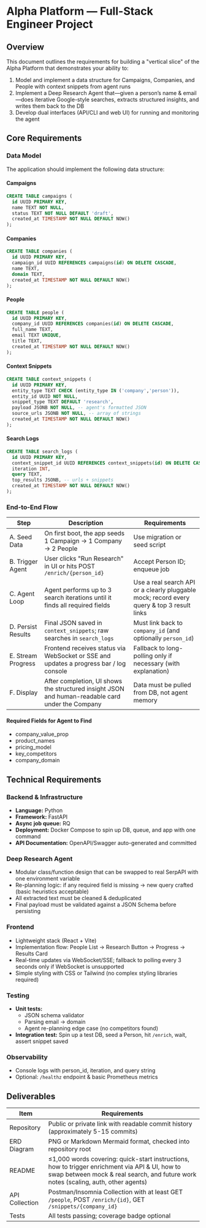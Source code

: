 # Alpha Platform — Full-Stack Engineer Project

## Overview
This document outlines the requirements for building a "vertical slice" of the Alpha Platform that demonstrates your ability to:

1. Model and implement a data structure for Campaigns, Companies, and People with context snippets from agent runs
2. Implement a Deep Research Agent that—given a person’s name & email—does iterative Google-style searches, extracts structured insights, and writes them back to the DB
3. Develop dual interfaces (API/CLI and web UI) for running and monitoring the agent


## Core Requirements

### Data Model
The application should implement the following data structure:

#### Campaigns
```sql
CREATE TABLE campaigns (
  id UUID PRIMARY KEY,
  name TEXT NOT NULL,
  status TEXT NOT NULL DEFAULT 'draft',
  created_at TIMESTAMP NOT NULL DEFAULT NOW()
);
```

#### Companies
```sql
CREATE TABLE companies (
  id UUID PRIMARY KEY,
  campaign_id UUID REFERENCES campaigns(id) ON DELETE CASCADE,
  name TEXT,
  domain TEXT,
  created_at TIMESTAMP NOT NULL DEFAULT NOW()
);
```

#### People
```sql
CREATE TABLE people (
  id UUID PRIMARY KEY,
  company_id UUID REFERENCES companies(id) ON DELETE CASCADE,
  full_name TEXT,
  email TEXT UNIQUE,
  title TEXT,
  created_at TIMESTAMP NOT NULL DEFAULT NOW()
);
```

#### Context Snippets
```sql
CREATE TABLE context_snippets (
  id UUID PRIMARY KEY,
  entity_type TEXT CHECK (entity_type IN ('company','person')),
  entity_id UUID NOT NULL,
  snippet_type TEXT DEFAULT 'research',
  payload JSONB NOT NULL, -- agent's formatted JSON
  source_urls JSONB NOT NULL, -- array of strings
  created_at TIMESTAMP NOT NULL DEFAULT NOW()
);
```

#### Search Logs
```sql
CREATE TABLE search_logs (
  id UUID PRIMARY KEY,
  context_snippet_id UUID REFERENCES context_snippets(id) ON DELETE CASCADE,
  iteration INT,
  query TEXT,
  top_results JSONB, -- urls + snippets
  created_at TIMESTAMP NOT NULL DEFAULT NOW()
);
```

### End-to-End Flow

| Step | Description | Requirements |
|------|-------------|-------------|
| A. Seed Data | On first boot, the app seeds 1 Campaign → 1 Company → 2 People | Use migration or seed script |
| B. Trigger Agent | User clicks "Run Research" in UI or hits POST `/enrich/{person_id}` | Accept Person ID; enqueue job |
| C. Agent Loop | Agent performs up to 3 search iterations until it finds all required fields | Use a real search API or a clearly pluggable mock; record every query & top 3 result links |
| D. Persist Results | Final JSON saved in `context_snippets`; raw searches in `search_logs` | Must link back to `company_id` (and optionally `person_id`) |
| E. Stream Progress | Frontend receives status via WebSocket or SSE and updates a progress bar / log console | Fallback to long-polling only if necessary (with explanation) |
| F. Display | After completion, UI shows the structured insight JSON and human-readable card under the Company | Data must be pulled from DB, not agent memory |

#### Required Fields for Agent to Find
- company_value_prop
- product_names
- pricing_model
- key_competitors
- company_domain

## Technical Requirements

### Backend & Infrastructure
- **Language:** Python
- **Framework:** FastAPI
- **Async job queue:** RQ
- **Deployment:** Docker Compose to spin up DB, queue, and app with one command
- **API Documentation:** OpenAPI/Swagger auto-generated and committed

### Deep Research Agent
- Modular class/function design that can be swapped to real SerpAPI with one environment variable
- Re-planning logic: if any required field is missing → new query crafted (basic heuristics acceptable)
- All extracted text must be cleaned & deduplicated
- Final payload must be validated against a JSON Schema before persisting

### Frontend
- Lightweight stack (React + Vite)
- Implementation flow: People List → Research Button → Progress → Results Card
- Real-time updates via WebSocket/SSE; fallback to polling every 3 seconds only if WebSocket is unsupported
- Simple styling with CSS or Tailwind (no complex styling libraries required)

### Testing
- **Unit tests:**
  - JSON schema validator
  - Parsing email → domain
  - Agent re-planning edge case (no competitors found)
- **Integration test:** Spin up a test DB, seed a Person, hit `/enrich`, wait, assert snippet saved

### Observability
- Console logs with person_id, iteration, and query string
- Optional: `/healthz` endpoint & basic Prometheus metrics

## Deliverables

| Item | Requirements |
|------|-------------|
| Repository | Public or private link with readable commit history (approximately 5-15 commits) |
| ERD Diagram | PNG or Markdown Mermaid format, checked into repository root |
| README | ≤1,000 words covering: quick-start instructions, how to trigger enrichment via API & UI, how to swap between mock & real search, and future work notes (scaling, auth, other agents) |
| API Collection | Postman/Insomnia Collection with at least GET `/people`, POST `/enrich/{id}`, GET `/snippets/{company_id}` |
| Tests | All tests passing; coverage badge optional |